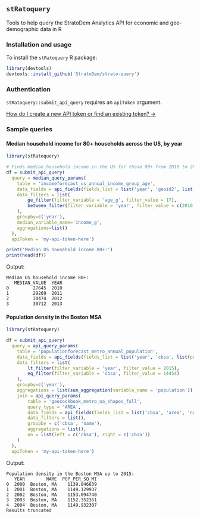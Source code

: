## `stRatoquery`
Tools to help query the StratoDem Analytics API for economic and geo-demographic data in R

### Installation and usage

To install the `stRatoquery` R package:
```R
library(devtools)
devtools::install_github('StratoDem/strato-query')
```

### Authentication
`stRatoquery::submit_api_query` requires an `apiToken` argument.

[How do I create a new API token or find an existing token? &rarr;](https://academy.stratodem.com/article/82-creating-and-managing-api-tokens)

### Sample queries

#### Median household income for 80+ households across the US, by year
```R
library(stRatoquery)

# Finds median household income in the US for those 80+ from 2010 to 2013
df = submit_api_query(
  query = median_query_params(
    table = 'incomeforecast_us_annual_income_group_age',
    data_fields = api_fields(fields_list = list('year', 'geoid2', list(median_value = 'median_hhi'))),
    data_filters = list(
        ge_filter(filter_variable = 'age_g', filter_value = 17),
        between_filter(filter_variable = 'year', filter_value = c(2010, 2013))
    ),
    groupby=c('year'),
    median_variable_name='income_g',
    aggregations=list()
  ),
  apiToken = 'my-api-token-here')

print('Median US household income 80+:')
print(head(df))
```

Output:
```
Median US household income 80+:
   MEDIAN_VALUE  YEAR
0         27645  2010
1         29269  2011
2         30474  2012
3         30712  2013
```

#### Population density in the Boston MSA
```R
library(stRatoquery)

df = submit_api_query(
  query = api_query_params(
    table = 'populationforecast_metro_annual_population',
    data_fields = api_fields(fields_list = list('year', 'cbsa', list(population = 'population'))),
    data_filters = list(
        lt_filter(filter_variable = 'year', filter_value = 2015),
        eq_filter(filter_variable = 'cbsa', filter_value = 14454)
    ),
    groupby=c('year'),
    aggregations = list(sum_aggregation(variable_name = 'population')),
    join = api_query_params(
        table = 'geocookbook_metro_na_shapes_full',
        query_type = 'AREA',
        data_fields = api_fields(fields_list = list('cbsa', 'area', 'name')),
        data_filters = list(),
        groupby = c('cbsa', 'name'),
        aggregations = list(),
        on = list(left = c('cbsa'), right = c('cbsa'))
    )
  ),
  apiToken = 'my-api-token-here')
```

Output:
```
Population density in the Boston MSA up to 2015:
   YEAR        NAME  POP_PER_SQ_MI
0  2000  Boston, MA    1139.046639
1  2001  Boston, MA    1149.129937
2  2002  Boston, MA    1153.094740
3  2003  Boston, MA    1152.352351
4  2004  Boston, MA    1149.932307
Results truncated
```
